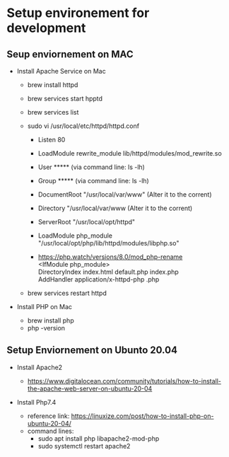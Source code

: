 # Setup environement for development

## Seup enviornement on MAC
- Install Apache Service on Mac

    -   brew install httpd
    -   brew services start hpptd
    -   brew services list
    -   sudo vi /usr/local/etc/httpd/httpd.conf
        - Listen 80
        - LoadModule rewrite_module lib/httpd/modules/mod_rewrite.so
        - User ***** (via command line: ls -lh)
        - Group ***** (via command line: ls -lh)
        - DocumentRoot "/usr/local/var/www"  (Alter it to the corrent)
        - Directory "/usr/local/var/www    (Alter it to the corrent)
        - ServerRoot "/usr/local/opt/httpd"
        - LoadModule php_module "/usr/local/opt/php/lib/httpd/modules/libphp.so"

        - https://php.watch/versions/8.0/mod_php-rename    
            \<IfModule php_module\> \
            DirectoryIndex index.html default.php index.php \
            AddHandler application/x-httpd-php .php

    -   brew services restart httpd     


-   Install PHP on Mac

    - brew install php
    - php -version


## Setup Enviornement on Ubunto 20.04
-   Install Apache2 
    -   https://www.digitalocean.com/community/tutorials/how-to-install-the-apache-web-server-on-ubuntu-20-04

-   Install Php7.4
    -   reference link: https://linuxize.com/post/how-to-install-php-on-ubuntu-20-04/
    -   command lines:
        -   sudo apt install php libapache2-mod-php
        -   sudo systemctl restart apache2
  
